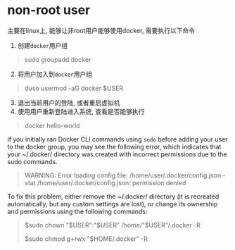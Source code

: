 # non-root user
主要在linux上, 能够让非root用户能够使用docker, 需要执行以下命令

1. 创建`docker`用户组
> sudo groupadd docker

2. 将用户加入到`docker`用户组
> duso usermod -aG docker $USER

3. 退出当前用户的登陆, 或者重启虚拟机
4. 使用用户重新登陆进入系统, 查看是否能够执行
> docker hello-world

if you initially ran Docker CLI commands using `sudo` before adding your user to the docker group, you may see the following error, which indicates that your ~/.docker/ directory was created with incorrect permissions due to the sudo commands.

> WARNING: Error loading config file: /home/user/.docker/config.json -
stat /home/user/.docker/config.json: permission denied

To fix this problem, either remove the ~/.docker/ directory (it is recreated automatically, but any custom settings are lost), or change its ownership and permissions using the following commands:

> \$sudo chown "$USER":"$USER" /home/"$USER"/.docker -R
>
> \$sudo chmod g+rwx "$HOME/.docker" -R
